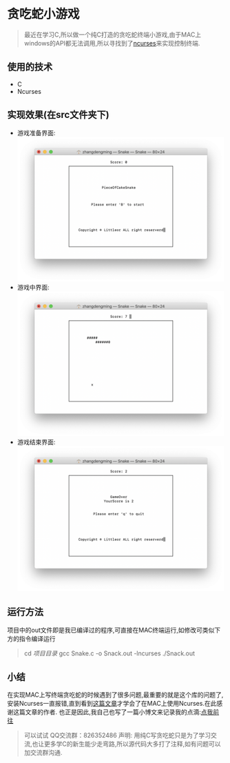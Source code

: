 # 贪吃蛇小游戏 
> 最近在学习C,所以做一个纯C打造的贪吃蛇终端小游戏,由于MAC上windows的API都无法调用,所以寻找到了[ncurses](http://www.tldp.org/HOWTO/NCURSES-Programming-HOWTO/)来实现控制终端.  
## 使用的技术 
* C 
* Ncurses 
## 实现效果(在src文件夹下)
* 游戏准备界面:  
![准备界面](/src/waitgame.png)  
* 游戏中界面: 
![游戏中界面](/src/game.png) 
* 游戏结束界面:
![游戏结束界面](/src/gameover.png)  
## 运行方法 
项目中的out文件即是我已编译过的程序,可直接在MAC终端运行,如修改可类似下方的指令编译运行
> cd *项目目录*
> gcc Snake.c -o Snack.out -lncurses
> ./Snack.out
## 小结 
在实现MAC上写终端贪吃蛇的时候遇到了很多问题,最重要的就是这个库的问题了,安装Ncurses一直报错,直到看到[这篇文章](https://rhardih.io/2010/04/using-ncurses-in-c-for-text-user-interfaces-featuring-xcode/)才学会了在MAC上使用Ncurses.在此感谢这篇文章的作者.
也正是因此,我自己也写了一篇小博文来记录我的点滴:[点我前往](https://blog.sixming.com/index.php/archives/26/)
> 可以试试 QQ交流群：826352486 
> 声明: 用纯C写贪吃蛇只是为了学习交流,也让更多学C的新生能少走弯路,所以源代码大多打了注释,如有问题可以加交流群沟通.
